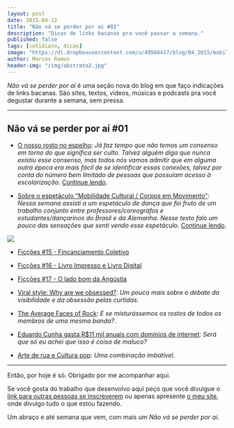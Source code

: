 ```yaml
---
layout: post
date: 2015-04-12
title: "Não vá se perder por aí #01"
description: "Dicas de links bacanas pra você passar a semana."
published: false
tags: [cotidiano, dicas]
image: "https://dl.dropboxusercontent.com/u/49566417/blog/04_2015/mobilidade%20cultural.jpg"
author: Marcos Ramon
header-img: "/img/abstrato2.jpg"
---
```


*Não vá se perder por aí* é uma seção nova do blog em que faço indicações de links bacanas. São sites, textos, vídeos, músicas e podcasts pra você degustar durante a semana, sem pressa.

---

## Não vá se perder por aí #01

- [O nosso rosto no espelho](https://medium.com/@mrtollens/o-nosso-rosto-no-espelho-2e5d9778d33): <i>Já faz tempo que não temos um consenso em torno do que significa ser culto. Talvez alguém diga que nunca existiu esse consenso, mas todos nós vamos admitir que em alguma outra época era mais fácil de se identificar essas conexões, talvez por conta do número bem limitado de pessoas que possuíam acesso à escolarização.</i> [Continue lendo](https://medium.com/@mrtollens/o-nosso-rosto-no-espelho-2e5d9778d33).

- [Sobre o espetáculo "Mobilidade Cultural / Corpos em Movimento"](http://www.marcosramon.net/blog/sobre-o-espetaculo-mobilidade-cultural-corpos-em-movimentos): <i> Nessa semana assisti a um espetáculo de dança que foi fruto de um trabalho conjunto entre professores/coreográfos e estudantes/dançarinos do Brasil e da Alemanha. Nesse texto falo um pouco das sensações que senti vendo esse espetáculo.</i> [Continue lendo](http://www.marcosramon.net/blog/sobre-o-espetaculo-mobilidade-cultural-corpos-em-movimentos).

<img src="https://dl.dropboxusercontent.com/u/49566417/blog/04_2015/mobilidade%20cultural.jpg">

- [Ficções #15 - Fincanciamento Coletivo](http://www.marcosramon.net/ficcoes/ficcoes-15-financiamento-coletivo)
 
- [Ficções #16 - Livro Impresso e Livro Digital](http://www.marcosramon.net/ficcoes/ficcoes-16-livro-impresso-e-digital0)
 
- [Ficções #17 - O lado bom da Angústia](http://www.marcosramon.net/ficcoes//fices-17-o-lado-bom-angstia)
 
- [Viral style: Why are we obsessed?](http://www.bbc.com/culture/story/20150408-viral-style-why-are-we-obsessed?ocid=global_culture_rss): <i> Um pouco mais sobre o debate da visibilidade e da obsessão pelas curtidas</i>.

- [The Average Faces of Rock](http://flip.it/sev10): <i>E se misturássemos os rostos de todos os membros de uma mesma banda?</i>.

- [Eduardo Cunha gasta R$11 mil anuais com domínios de internet](https://tecnoblog.net/176267/eduardo-cunha-dominios/): <i> Será que só eu achei que isso é coisa de maluco?</i>

- [Arte de rua e Cultura pop](http://www.zupi.com.br/arte-de-rua-e-cultura-pop-as-criacoes-de-antoine-tavaglione/): <i>Uma combinação imbatível</i>.

---

Então, por hoje é só. Obrigado por me acompanhar aqui.

Se você gosta do trabalho que desenvolvo aqui peço que você divulgue o [link para outras pessoas se inscreverem](http://eepurl.com/M7pQn) ou apenas apresente [o meu site](http://www.marcosramon.net/), onde divulgo tudo o que estou fazendo.

Um abraço e até semana que vem, com mais um *Não vá se perder por aí*.
